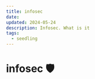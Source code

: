 ```yaml
---
title: infosec
date: 
updated: 2024-05-24
description: Infosec. What is it
tags:
  - seedling
---
```

# infosec 🛡️

